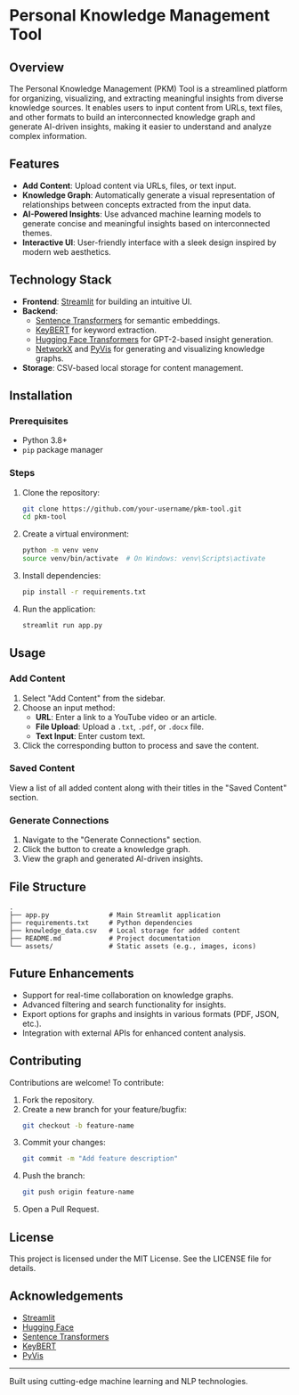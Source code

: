 # Personal Knowledge Management Tool

## Overview
The Personal Knowledge Management (PKM) Tool is a streamlined platform for organizing, visualizing, and extracting meaningful insights from diverse knowledge sources. It enables users to input content from URLs, text files, and other formats to build an interconnected knowledge graph and generate AI-driven insights, making it easier to understand and analyze complex information.

## Features
- **Add Content**: Upload content via URLs, files, or text input.
- **Knowledge Graph**: Automatically generate a visual representation of relationships between concepts extracted from the input data.
- **AI-Powered Insights**: Use advanced machine learning models to generate concise and meaningful insights based on interconnected themes.
- **Interactive UI**: User-friendly interface with a sleek design inspired by modern web aesthetics.

## Technology Stack
- **Frontend**: [Streamlit](https://streamlit.io/) for building an intuitive UI.
- **Backend**: 
  - [Sentence Transformers](https://www.sbert.net/) for semantic embeddings.
  - [KeyBERT](https://github.com/MaartenGr/KeyBERT) for keyword extraction.
  - [Hugging Face Transformers](https://huggingface.co/) for GPT-2-based insight generation.
  - [NetworkX](https://networkx.org/) and [PyVis](https://pyvis.readthedocs.io/) for generating and visualizing knowledge graphs.
- **Storage**: CSV-based local storage for content management.

## Installation
### Prerequisites
- Python 3.8+
- `pip` package manager

### Steps
1. Clone the repository:
    ```bash
    git clone https://github.com/your-username/pkm-tool.git
    cd pkm-tool
    ```
2. Create a virtual environment:
    ```bash
    python -m venv venv
    source venv/bin/activate  # On Windows: venv\Scripts\activate
    ```
3. Install dependencies:
    ```bash
    pip install -r requirements.txt
    ```
4. Run the application:
    ```bash
    streamlit run app.py
    ```

## Usage
### Add Content
1. Select "Add Content" from the sidebar.
2. Choose an input method:
   - **URL**: Enter a link to a YouTube video or an article.
   - **File Upload**: Upload a `.txt`, `.pdf`, or `.docx` file.
   - **Text Input**: Enter custom text.
3. Click the corresponding button to process and save the content.

### Saved Content
View a list of all added content along with their titles in the "Saved Content" section.

### Generate Connections
1. Navigate to the "Generate Connections" section.
2. Click the button to create a knowledge graph.
3. View the graph and generated AI-driven insights.

## File Structure
```
.
├── app.py               # Main Streamlit application
├── requirements.txt     # Python dependencies
├── knowledge_data.csv   # Local storage for added content
├── README.md            # Project documentation
└── assets/              # Static assets (e.g., images, icons)
```

## Future Enhancements
- Support for real-time collaboration on knowledge graphs.
- Advanced filtering and search functionality for insights.
- Export options for graphs and insights in various formats (PDF, JSON, etc.).
- Integration with external APIs for enhanced content analysis.

## Contributing
Contributions are welcome! To contribute:
1. Fork the repository.
2. Create a new branch for your feature/bugfix:
   ```bash
   git checkout -b feature-name
   ```
3. Commit your changes:
   ```bash
   git commit -m "Add feature description"
   ```
4. Push the branch:
   ```bash
   git push origin feature-name
   ```
5. Open a Pull Request.

## License
This project is licensed under the MIT License. See the LICENSE file for details.

## Acknowledgements
- [Streamlit](https://streamlit.io/)
- [Hugging Face](https://huggingface.co/)
- [Sentence Transformers](https://www.sbert.net/)
- [KeyBERT](https://github.com/MaartenGr/KeyBERT)
- [PyVis](https://pyvis.readthedocs.io/)

---

Built using cutting-edge machine learning and NLP technologies.
